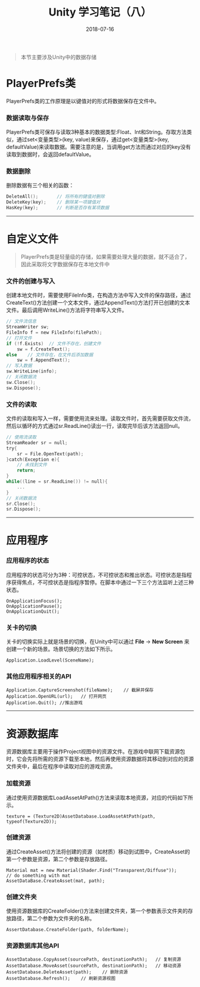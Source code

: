 ﻿---
layout:     post
title:      Unity 学习笔记（八）
subtitile:  持久化数据
date:       2018-07-16
anthor:     hatcherTang
header-img: img/post-bg-ios9-web.jpg
catalog:    true
tags:
    - unity
    - 笔记
    - 数据存取
---

>本节主要涉及Unity中的数据存储

# PlayerPrefs类
PlayerPrefs类的工作原理是以键值对的形式将数据保存在文件中。

### 数据读取与保存
PlayerPrefs类可保存与读取3种基本的数据类型:Float、Int和String。存取方法类似，通过set<变量类型>(key, value)来保存，通过get<变量类型>(key, defaultValue)来读取数据。需要注意的是，当调用get方法而通过对应的key没有读取到数据时，会返回defaultValue。

### 数据删除
删除数据有三个相关的函数：
```C
DeleteAll();       // 将所有的键值对删除
DeleteKey(key);    // 删除某一项键值对
HasKey(key);       // 判断是否存有某项数据
```

----

# 自定义文件
> PlayerPrefs类是轻量级的存储，如果需要处理大量的数据，就不适合了，因此采取将文字数据保存在本地文件中

### 文件的创建与写入
创建本地文件时，需要使用FileInfo类，在构造方法中写入文件的保存路径，通过CreateText()方法创建一个文本文件，通过AppendText()方法打开已创建的文本文件。最后调用WriteLine()方法将字符串写入文件。
```C
// 文件流信息
StreamWriter sw;
FileInfo f = new FileInfo(filePath);
// 打开文件
if (!f.Exists)  // 文件不存在，创建文件
    sw = f.CreateText();
else    // 文件存在，在文件后添加数据
    sw = f.AppendText();
// 写入数据
sw.WriteLine(info);
// 关闭数据流
sw.Close();
sw.Dispose();
```

### 文件的读取
文件的读取和写入一样，需要使用流来处理。读取文件时，首先需要获取文件流，然后以循环的方式通过sr.ReadLine()读出一行，读取完毕后该方法返回null。
```C
// 使用流读取
StreamReader sr = null;
try{
    sr = File.OpenText(path);
}catch(Exception e){
    // 未找到文件
    return;
}
while((line = sr.ReadLine()) != null){
    ...
}
// 关闭数据流
sr.Close();
sr.Dispose();
```

---

# 应用程序

### 应用程序的状态
应用程序的状态可分为3种：可控状态，不可控状态和推出状态。可控状态是指程序获得焦点，不可控状态是指程序暂停。在脚本中通过一下三个方法监听上述三种状态。
```
OnApplicationFocus();
OnApplicationPause();
OnApplicationQuit();
```

### 关卡的切换
关卡的切换实际上就是场景的切换，在Unity中可以通过 **File** -> **New Screen** 来创建一个新的场景。场景切换的方法如下所示。
```
Application.LoadLevel(SceneName);
```

### 其他应用程序相关的API
```
Application.CaptureScreenshot(fileName);    // 截屏并保存
Application.OpenURL(url);   // 打开网页
Application.Quit(); //推出游戏
```

---


# 资源数据库
资源数据库主要用于操作Project视图中的资源文件。在游戏中联网下载资源包时，它会先将所需的资源下载至本地，然后再使用资源数据将其移动到对应的资源文件夹中，最后在程序中读取对应的游戏资源。

### 加载资源
通过使用资源数据库LoadAssetAtPath()方法来读取本地资源，对应的代码如下所示。
```
texture = (Texture2D)AssetDatabase.LoadAssetAtPath(path, typeof(Texture2D));
```

### 创建资源
通过CreateAsset()方法将创建的资源（如材质）移动到试图中，CreateAsset的第一个参数是资源，第二个参数是存放路径。
```
Material mat = new Material(Shader.Find("Transparent/Diffuse"));
// do something with mat
AssetDataBase.CreateAsset(mat, path);
```

### 创建文件夹
使用资源数据库的CreateFolder()方法来创建文件夹，第一个参数表示文件夹的存放路径，第二个参数为文件夹的名称。
```
AssertDatabase.CreateFolder(path, folderName);
```

### 资源数据库其他API
```
AssetDatabase.CopyAsset(sourcePath, destinationPath);   // 复制资源
AssetDatabase.MoveAsset(sourcePath, destinationPath);   // 移动资源
AssetDatabase.DeleteAsset(path);    // 删除资源
AssetDatabase.Refresh();    // 刷新资源视图
```









